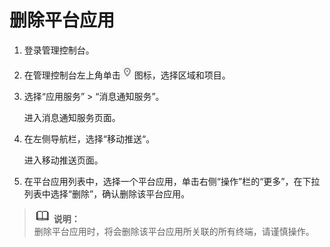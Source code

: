 # 删除平台应用<a name="smn_ug_0026"></a>

1.  登录管理控制台。
2.  在管理控制台左上角单击![](figures/icon-region.png)图标，选择区域和项目。
3.  选择“应用服务” \> “消息通知服务”。

    进入消息通知服务页面。

4.  在左侧导航栏，选择“移动推送“。

    进入移动推送页面。

5.  在平台应用列表中，选择一个平台应用，单击右侧“操作”栏的“更多”，在下拉列表中选择“删除”，确认删除该平台应用。

>![](public_sys-resources/icon-note.gif) **说明：**   
>删除平台应用时，将会删除该平台应用所关联的所有终端，请谨慎操作。  


